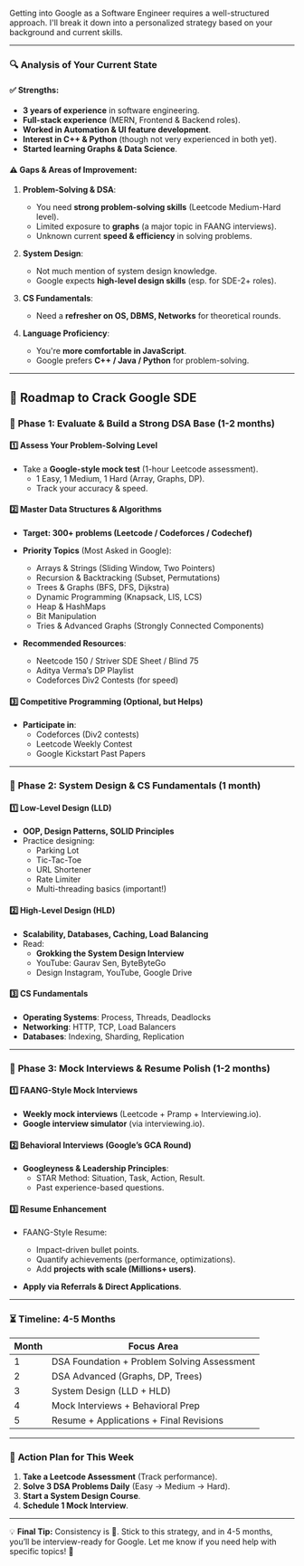 Getting into Google as a Software Engineer requires a well-structured approach. I'll break it down into a personalized strategy based on your background and current skills.

---

### 🔍 **Analysis of Your Current State**
#### ✅ Strengths:
- **3 years of experience** in software engineering.
- **Full-stack experience** (MERN, Frontend & Backend roles).
- **Worked in Automation & UI feature development**.
- **Interest in C++ & Python** (though not very experienced in both yet).
- **Started learning Graphs & Data Science**.

#### ⚠️ Gaps & Areas of Improvement:
1. **Problem-Solving & DSA**:  
   - You need **strong problem-solving skills** (Leetcode Medium-Hard level).
   - Limited exposure to **graphs** (a major topic in FAANG interviews).
   - Unknown current **speed & efficiency** in solving problems.

2. **System Design**:  
   - Not much mention of system design knowledge.
   - Google expects **high-level design skills** (esp. for SDE-2+ roles).

3. **CS Fundamentals**:  
   - Need a **refresher on OS, DBMS, Networks** for theoretical rounds.

4. **Language Proficiency**:  
   - You're **more comfortable in JavaScript**.
   - Google prefers **C++ / Java / Python** for problem-solving.

---

## 🎯 **Roadmap to Crack Google SDE**
### 📌 **Phase 1: Evaluate & Build a Strong DSA Base (1-2 months)**
#### 1️⃣ **Assess Your Problem-Solving Level**
- Take a **Google-style mock test** (1-hour Leetcode assessment).  
  - 1 Easy, 1 Medium, 1 Hard (Array, Graphs, DP).
  - Track your accuracy & speed.

#### 2️⃣ **Master Data Structures & Algorithms**
- **Target: 300+ problems (Leetcode / Codeforces / Codechef)**
- **Priority Topics** (Most Asked in Google):
  - Arrays & Strings (Sliding Window, Two Pointers)
  - Recursion & Backtracking (Subset, Permutations)
  - Trees & Graphs (BFS, DFS, Dijkstra)
  - Dynamic Programming (Knapsack, LIS, LCS)
  - Heap & HashMaps
  - Bit Manipulation
  - Tries & Advanced Graphs (Strongly Connected Components)

- **Recommended Resources**:
  - Neetcode 150 / Striver SDE Sheet / Blind 75
  - Aditya Verma’s DP Playlist
  - Codeforces Div2 Contests (for speed)

#### 3️⃣ **Competitive Programming (Optional, but Helps)**
- **Participate in**:
  - Codeforces (Div2 contests)
  - Leetcode Weekly Contest
  - Google Kickstart Past Papers

---

### 📌 **Phase 2: System Design & CS Fundamentals (1 month)**
#### 1️⃣ **Low-Level Design (LLD)**
- **OOP, Design Patterns, SOLID Principles**
- Practice designing:
  - Parking Lot
  - Tic-Tac-Toe
  - URL Shortener
  - Rate Limiter
  - Multi-threading basics (important!)

#### 2️⃣ **High-Level Design (HLD)**
- **Scalability, Databases, Caching, Load Balancing**
- Read:  
  - **Grokking the System Design Interview**
  - YouTube: Gaurav Sen, ByteByteGo
  - Design Instagram, YouTube, Google Drive

#### 3️⃣ **CS Fundamentals**
- **Operating Systems**: Process, Threads, Deadlocks
- **Networking**: HTTP, TCP, Load Balancers
- **Databases**: Indexing, Sharding, Replication

---

### 📌 **Phase 3: Mock Interviews & Resume Polish (1-2 months)**
#### 1️⃣ **FAANG-Style Mock Interviews**
- **Weekly mock interviews** (Leetcode + Pramp + Interviewing.io).
- **Google interview simulator** (via interviewing.io).

#### 2️⃣ **Behavioral Interviews (Google’s GCA Round)**
- **Googleyness & Leadership Principles**:
  - STAR Method: Situation, Task, Action, Result.
  - Past experience-based questions.

#### 3️⃣ **Resume Enhancement**
- FAANG-Style Resume:
  - Impact-driven bullet points.
  - Quantify achievements (performance, optimizations).
  - Add **projects with scale (Millions+ users)**.

- **Apply via Referrals & Direct Applications**.

---

### ⏳ **Timeline: 4-5 Months**
| Month | Focus Area |
|--------|----------------|
| 1 | DSA Foundation + Problem Solving Assessment |
| 2 | DSA Advanced (Graphs, DP, Trees) |
| 3 | System Design (LLD + HLD) |
| 4 | Mock Interviews + Behavioral Prep |
| 5 | Resume + Applications + Final Revisions |

---

### 🚀 **Action Plan for This Week**
1. **Take a Leetcode Assessment** (Track performance).
2. **Solve 3 DSA Problems Daily** (Easy → Medium → Hard).
3. **Start a System Design Course**.
4. **Schedule 1 Mock Interview**.

---

💡 **Final Tip:** Consistency is 🔑. Stick to this strategy, and in 4-5 months, you’ll be interview-ready for Google. Let me know if you need help with specific topics! 🚀
